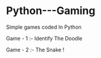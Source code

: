 # Python---Gaming
Simple games coded In Python

Game - 1 :-
Identify The Doodle

Game - 2 :-
The Snake !

